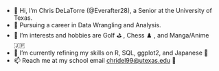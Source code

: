 - 👋 Hi, I’m Chris DeLaTorre (@Everafter28), a Senior at the University of Texas.
- 📑 Pursuing a career in Data Wrangling and Analysis.
- 👀 I’m interests and hobbies are Golf :golf: , Chess :chess_pawn: , and Manga/Anime :jp:
- 🌱 I’m currently refining my skills on R, SQL, ggplot2, and Japanese :japan:
- 📫 Reach me at my school email chridel99@utexas.edu :book:
